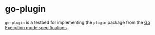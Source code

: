 # go-plugin

`go-plugin` is a testbed for implementing the `plugin` package from the [Go Execution mode specifications](https://docs.google.com/document/d/1nr-TQHw_er6GOQRsF6T43GGhFDelrAP0NqSS_00RgZQ/edit#).

